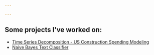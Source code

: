 ```yaml
---

---
```


## Some projects I've worked on:

- [Time Series Decomposition - US Construction Spending Modeling](/timeseries/index.md)
- [Naive Bayes Text Classifier](https://github.com/panvertigo/panvertigo.github.io/tree/master/classifiers)
